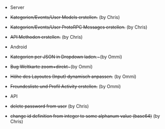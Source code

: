 - Server
 - ~~Kategorien/Events/User Models erstellen.~~  (by Chris)
 - ~~Kategorien/Events/User ProtoRPC Messages erstellen.~~ (by Chris)
 - ~~API Methoden erstellen.~~ (by Chris)
 
- Android
 - ~~Kategorien per JSON in Dropdown laden.~~~(by Ommi)
 - ~~Bug Weltkarte zoom+direkt~~~(by Ommi)
 - ~~Höhe des Layoutes (Input) dynamisch anpassen.~~ (by Ommi)
 - ~~Freundesliste und Profil Activity erstellen.~~ (by Ommi)

- API
 - ~~delete password from user~~ (by Chris)
 - ~~change id definition from integer to some alphanum value (base64)~~ (by Chris)

